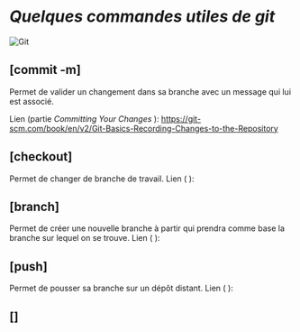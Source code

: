 # *Quelques commandes utiles de git*
![Git](https://upload.wikimedia.org/wikipedia/commons/thumb/e/e0/Git-logo.svg/512px-Git-logo.svg.png)


## [commit -m]
Permet de valider un changement dans sa branche avec un message qui lui est associé.

Lien (partie *Committing Your Changes* ): https://git-scm.com/book/en/v2/Git-Basics-Recording-Changes-to-the-Repository

## [checkout]
Permet de changer de branche de travail.
Lien ( ):

## [branch]
Permet de créer une nouvelle branche à partir qui prendra comme base la branche sur lequel on se trouve.
Lien ( ):

## [push]
Permet de pousser sa branche sur un dépôt distant.
Lien ( ):

## []
